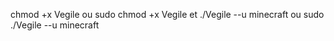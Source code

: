 chmod +x Vegile 
ou 
sudo chmod +x Vegile 
et 
./Vegile --u minecraft
ou
sudo ./Vegile --u minecraft
